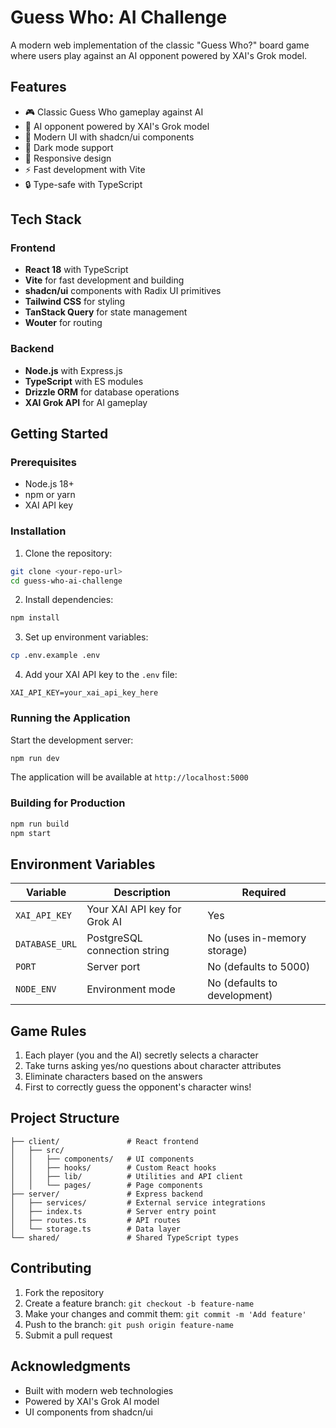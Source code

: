 # Guess Who: AI Challenge

A modern web implementation of the classic "Guess Who?" board game where users play against an AI opponent powered by XAI's Grok model.

## Features

- 🎮 Classic Guess Who gameplay against AI
- 🤖 AI opponent powered by XAI's Grok model
- 🎨 Modern UI with shadcn/ui components
- 🌙 Dark mode support
- 📱 Responsive design
- ⚡ Fast development with Vite
- 🔒 Type-safe with TypeScript

## Tech Stack

### Frontend
- **React 18** with TypeScript
- **Vite** for fast development and building
- **shadcn/ui** components with Radix UI primitives
- **Tailwind CSS** for styling
- **TanStack Query** for state management
- **Wouter** for routing

### Backend
- **Node.js** with Express.js
- **TypeScript** with ES modules
- **Drizzle ORM** for database operations
- **XAI Grok API** for AI gameplay

## Getting Started

### Prerequisites

- Node.js 18+ 
- npm or yarn
- XAI API key

### Installation

1. Clone the repository:
```bash
git clone <your-repo-url>
cd guess-who-ai-challenge
```

2. Install dependencies:
```bash
npm install
```

3. Set up environment variables:
```bash
cp .env.example .env
```

4. Add your XAI API key to the `.env` file:
```env
XAI_API_KEY=your_xai_api_key_here
```

### Running the Application

Start the development server:
```bash
npm run dev
```

The application will be available at `http://localhost:5000`

### Building for Production

```bash
npm run build
npm start
```

## Environment Variables

| Variable | Description | Required |
|----------|-------------|----------|
| `XAI_API_KEY` | Your XAI API key for Grok AI | Yes |
| `DATABASE_URL` | PostgreSQL connection string | No (uses in-memory storage) |
| `PORT` | Server port | No (defaults to 5000) |
| `NODE_ENV` | Environment mode | No (defaults to development) |

## Game Rules

1. Each player (you and the AI) secretly selects a character
2. Take turns asking yes/no questions about character attributes
3. Eliminate characters based on the answers
4. First to correctly guess the opponent's character wins!

## Project Structure

```
├── client/               # React frontend
│   ├── src/
│   │   ├── components/   # UI components
│   │   ├── hooks/        # Custom React hooks
│   │   ├── lib/          # Utilities and API client
│   │   └── pages/        # Page components
├── server/               # Express backend
│   ├── services/         # External service integrations
│   ├── index.ts          # Server entry point
│   ├── routes.ts         # API routes
│   └── storage.ts        # Data layer
└── shared/               # Shared TypeScript types
```

## Contributing

1. Fork the repository
2. Create a feature branch: `git checkout -b feature-name`
3. Make your changes and commit them: `git commit -m 'Add feature'`
4. Push to the branch: `git push origin feature-name`
5. Submit a pull request

## Acknowledgments

- Built with modern web technologies
- Powered by XAI's Grok AI model
- UI components from shadcn/ui
